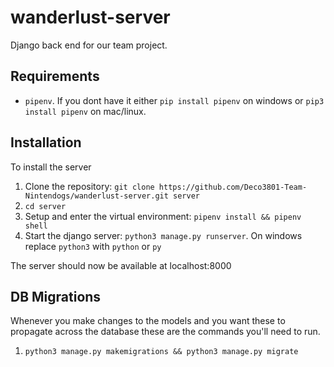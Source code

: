 # wanderlust-server
Django back end for our team project.

## Requirements
- `pipenv`. If you dont have it either `pip install pipenv` on windows or `pip3 install pipenv` on mac/linux.

## Installation
To install the server
1. Clone the repository: `git clone https://github.com/Deco3801-Team-Nintendogs/wanderlust-server.git server`
2. `cd server`
3. Setup and enter the virtual environment: `pipenv install && pipenv shell`
4. Start the django server: `python3 manage.py runserver`. On windows replace `python3` with `python` or `py`

The server should now be available at localhost:8000


## DB Migrations
Whenever you make changes to the models and you want these to propagate across the database these are the commands you'll need to run.
1. `python3 manage.py makemigrations && python3 manage.py migrate`

